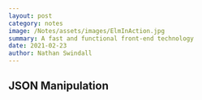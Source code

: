```yaml
---
layout: post
category: notes
image: /Notes/assets/images/ElmInAction.jpg
summary: A fast and functional front-end technology
date: 2021-02-23
author: Nathan Swindall
---
```


## **JSON Manipulation**


